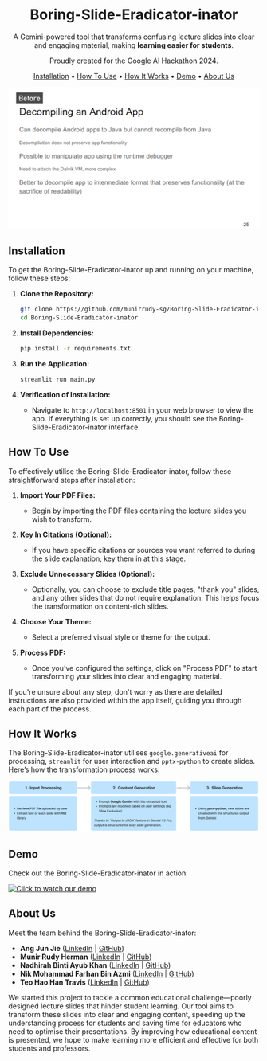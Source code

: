 <div align="center">

# Boring-Slide-Eradicator-inator

A Gemini-powered tool that transforms confusing lecture slides into clear and engaging material, making **learning easier for students**.

Proudly created for the Google AI Hackathon 2024.

[Installation](#installation) •
[How To Use](#how-to-use) •
[How It Works](#how-it-works) •
[Demo](#demo) •
[About Us](#about-us)

![Before and After Slides](beforeafter.gif)

</div>

## Installation

To get the Boring-Slide-Eradicator-inator up and running on your machine, follow these steps:

1. **Clone the Repository:**
     ```bash
     git clone https://github.com/munirrudy-sg/Boring-Slide-Eradicator-inator.git
     cd Boring-Slide-Eradicator-inator
     ```

2. **Install Dependencies:**
     ```bash
     pip install -r requirements.txt
     ```

3. **Run the Application:**
     ```bash
     streamlit run main.py
     ```

4. **Verification of Installation:**
   - Navigate to `http://localhost:8501` in your web browser to view the app. If everything is set up correctly, you should see the Boring-Slide-Eradicator-inator interface.

## How To Use

To effectively utilise the Boring-Slide-Eradicator-inator, follow these straightforward steps after installation:

1. **Import Your PDF Files:**
   - Begin by importing the PDF files containing the lecture slides you wish to transform.

2. **Key In Citations (Optional):**
   - If you have specific citations or sources you want referred to during the slide explanation, key them in at this stage.

3. **Exclude Unnecessary Slides (Optional):**
   - Optionally, you can choose to exclude title pages, "thank you" slides, and any other slides that do not require explanation. This helps focus the transformation on content-rich slides.

4. **Choose Your Theme:**
   - Select a preferred visual style or theme for the output. 

5. **Process PDF:**
   - Once you’ve configured the settings, click on "Process PDF" to start transforming your slides into clear and engaging material.

If you're unsure about any step, don't worry as there are detailed instructions are also provided within the app itself, guiding you through each part of the process.

## How It Works

The Boring-Slide-Eradicator-inator utilises `google.generativeai` for processing, `streamlit` for user interaction and `pptx-python` to create slides. Here’s how the transformation process works:

![Flowchart of App](flowchart.png)

## Demo
Check out the Boring-Slide-Eradicator-inator in action:

[![Click to watch our demo](https://i.ytimg.com/vi/Ju8Hr50Ckwk/hqdefault.jpg?sqp=-oaymwEcCNACELwBSFXyq4qpAw4IARUAAIhCGAFwAcABBg==&rs=AOn4CLCH_waauRiNLUSuoXpVDCW0UoxerQ)](https://www.youtube.com/watch?v=Ju8Hr50Ckwk)

## About Us

Meet the team behind the Boring-Slide-Eradicator-inator:

- **Ang Jun Jie** ([LinkedIn](https://www.linkedin.com/in/ang-jun-jie-49a827174/) | [GitHub](https://github.com/buppanasu))
- **Munir Rudy Herman** ([LinkedIn](https://www.linkedin.com/in/munirrudy) | [GitHub](https://github.com/munirrudy-sg/))
- **Nadhirah Binti Ayub Khan** ([LinkedIn](https://www.linkedin.com/in/nadhirah-binti-ayub-khan-6460b4163/) | [GitHub](https://github.com/nadhirah5))
- **Nik Mohammad Farhan Bin Azmi** ([LinkedIn](https://www.linkedin.com/in/farhanazmi0017/) | [GitHub](https://github.com/farhanazmiCS))
- **Teo Hao Han Travis** ([LinkedIn](https://www.linkedin.com/in/travis-teo-hao-han/) | [GitHub](https://github.com/Tthh123))

We started this project to tackle a common educational challenge—poorly designed lecture slides that hinder student learning. Our tool aims to transform these slides into clear and engaging content, speeding up the understanding process for students and saving time for educators who need to optimise their presentations. By improving how educational content is presented, we hope to make learning more efficient and effective for both students and professors.